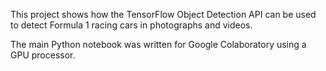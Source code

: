 This project shows how the TensorFlow Object Detection API can be used to detect Formula 1 racing cars in photographs and videos.

The main Python notebook was written for Google Colaboratory using a GPU processor.
